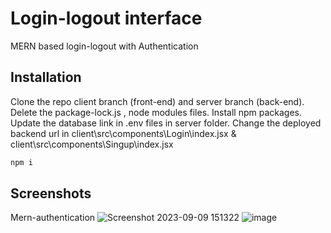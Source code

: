 # Login-logout interface

MERN based login-logout with Authentication

## Installation

Clone the repo client branch (front-end) and server branch (back-end).
Delete the package-lock.js , node modules files.
Install npm packages.
Update the database link in .env files in server folder.
Change the deployed backend url in client\src\components\Login\index.jsx & client\src\components\Singup\index.jsx 

```bash
npm i
```



## Screenshots
Mern-authentication
![Screenshot 2023-09-09 151322](https://github.com/ArnabDey1543/login-logout/assets/81821430/15f4c267-ebe6-419c-bb67-a788ef1fafd6)
![image](https://github.com/ArnabDey1543/login-logout/assets/81821430/654b74dc-64c0-4b05-b3fe-2e63135d6ca3)
